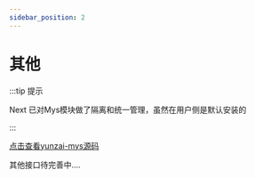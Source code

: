 ```yaml
---
sidebar_position: 2
---
```


# 其他

:::tip 提示

Next 已对Mys模块做了隔离和统一管理，虽然在用户侧是默认安装的

:::

[点击查看yunzai-mys源码](https://github.com/yunzai-org/yunzai-mys)

其他接口待完善中....
